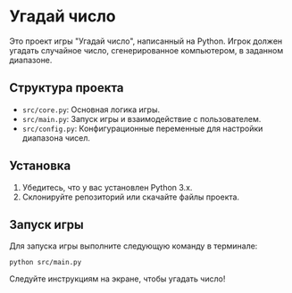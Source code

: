 # Угадай число

Это проект игры "Угадай число", написанный на Python. Игрок должен угадать случайное число, сгенерированное компьютером, в заданном диапазоне.

## Структура проекта

- `src/core.py`: Основная логика игры.
- `src/main.py`: Запуск игры и взаимодействие с пользователем.
- `src/config.py`: Конфигурационные переменные для настройки диапазона чисел.

## Установка

1. Убедитесь, что у вас установлен Python 3.x.
2. Склонируйте репозиторий или скачайте файлы проекта.

## Запуск игры

Для запуска игры выполните следующую команду в терминале:

```
python src/main.py
```

Следуйте инструкциям на экране, чтобы угадать число!